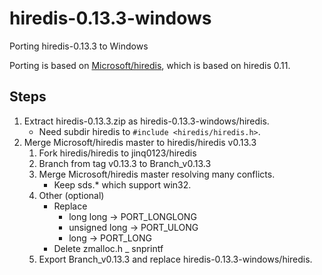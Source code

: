 # hiredis-0.13.3-windows
Porting hiredis-0.13.3 to Windows

Porting is based on [Microsoft/hiredis](https://github.com/Microsoft/hiredis),
which is based on hiredis 0.11.

## Steps

1. Extract hiredis-0.13.3.zip as hiredis-0.13.3-windows/hiredis.
    - Need subdir hiredis to ```#include <hiredis/hiredis.h>```.
2. Merge Microsoft/hiredis master to hiredis/hiredis v0.13.3
    1. Fork hiredis/hiredis to jinq0123/hiredis
    2. Branch from tag v0.13.3 to Branch_v0.13.3
    3. Merge Microsoft/hiredis master resolving many conflicts.
        - Keep sds.* which support win32.
    4. Other (optional)
        - Replace
            + long long -> PORT_LONGLONG
            + unsigned long -> PORT_ULONG
            + long -> PORT_LONG
        - Delete zmalloc.h
        _ snprintf
    5. Export Branch_v0.13.3 and replace hiredis-0.13.3-windows/hiredis.
